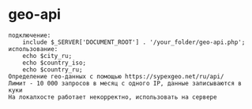 # geo-api
	подключение:
		include $_SERVER['DOCUMENT_ROOT'] . '/your_folder/geo-api.php'; 
	использование:
		echo $city_ru;
		echo $country_iso;
		echo $country_ru;
	Определение гео-данных с помощью https://sypexgeo.net/ru/api/
	Лимит - 10 000 запросов в месяц с одного IP, данные записываются в куки
	На локалхосте работает некорректно, использовать на сервере
